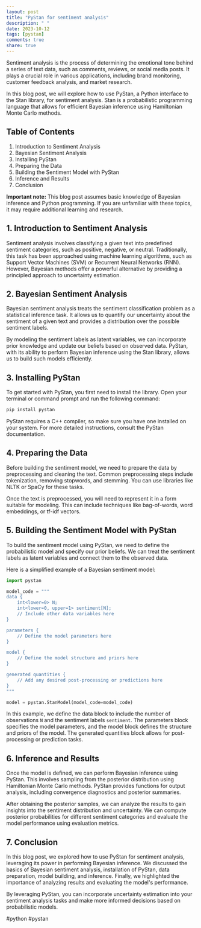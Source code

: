 ```yaml
---
layout: post
title: "PyStan for sentiment analysis"
description: " "
date: 2023-10-12
tags: [pystan]
comments: true
share: true
---
```


Sentiment analysis is the process of determining the emotional tone behind a series of text data, such as comments, reviews, or social media posts. It plays a crucial role in various applications, including brand monitoring, customer feedback analysis, and market research.

In this blog post, we will explore how to use PyStan, a Python interface to the Stan library, for sentiment analysis. Stan is a probabilistic programming language that allows for efficient Bayesian inference using Hamiltonian Monte Carlo methods.

## Table of Contents
1. Introduction to Sentiment Analysis
2. Bayesian Sentiment Analysis
3. Installing PyStan
4. Preparing the Data
5. Building the Sentiment Model with PyStan
6. Inference and Results
7. Conclusion

**Important note:** This blog post assumes basic knowledge of Bayesian inference and Python programming. If you are unfamiliar with these topics, it may require additional learning and research.

## 1. Introduction to Sentiment Analysis

Sentiment analysis involves classifying a given text into predefined sentiment categories, such as positive, negative, or neutral. Traditionally, this task has been approached using machine learning algorithms, such as Support Vector Machines (SVM) or Recurrent Neural Networks (RNN). However, Bayesian methods offer a powerful alternative by providing a principled approach to uncertainty estimation.

## 2. Bayesian Sentiment Analysis

Bayesian sentiment analysis treats the sentiment classification problem as a statistical inference task. It allows us to quantify our uncertainty about the sentiment of a given text and provides a distribution over the possible sentiment labels.

By modeling the sentiment labels as latent variables, we can incorporate prior knowledge and update our beliefs based on observed data. PyStan, with its ability to perform Bayesian inference using the Stan library, allows us to build such models efficiently.

## 3. Installing PyStan

To get started with PyStan, you first need to install the library. Open your terminal or command prompt and run the following command:

```bash
pip install pystan
```

PyStan requires a C++ compiler, so make sure you have one installed on your system. For more detailed instructions, consult the PyStan documentation.

## 4. Preparing the Data

Before building the sentiment model, we need to prepare the data by preprocessing and cleaning the text. Common preprocessing steps include tokenization, removing stopwords, and stemming. You can use libraries like NLTK or SpaCy for these tasks.

Once the text is preprocessed, you will need to represent it in a form suitable for modeling. This can include techniques like bag-of-words, word embeddings, or tf-idf vectors.

## 5. Building the Sentiment Model with PyStan

To build the sentiment model using PyStan, we need to define the probabilistic model and specify our prior beliefs. We can treat the sentiment labels as latent variables and connect them to the observed data.

Here is a simplified example of a Bayesian sentiment model:

```python
import pystan

model_code = """
data {
    int<lower=0> N;
    int<lower=0, upper=1> sentiment[N];
    // Include other data variables here
}

parameters {
    // Define the model parameters here
}

model {
    // Define the model structure and priors here
}

generated quantities {
    // Add any desired post-processing or predictions here
}
"""

model = pystan.StanModel(model_code=model_code)
```

In this example, we define the data block to include the number of observations `N` and the sentiment labels `sentiment`. The parameters block specifies the model parameters, and the model block defines the structure and priors of the model. The generated quantities block allows for post-processing or prediction tasks.

## 6. Inference and Results

Once the model is defined, we can perform Bayesian inference using PyStan. This involves sampling from the posterior distribution using Hamiltonian Monte Carlo methods. PyStan provides functions for output analysis, including convergence diagnostics and posterior summaries.

After obtaining the posterior samples, we can analyze the results to gain insights into the sentiment distribution and uncertainty. We can compute posterior probabilities for different sentiment categories and evaluate the model performance using evaluation metrics.

## 7. Conclusion

In this blog post, we explored how to use PyStan for sentiment analysis, leveraging its power in performing Bayesian inference. We discussed the basics of Bayesian sentiment analysis, installation of PyStan, data preparation, model building, and inference. Finally, we highlighted the importance of analyzing results and evaluating the model's performance.

By leveraging PyStan, you can incorporate uncertainty estimation into your sentiment analysis tasks and make more informed decisions based on probabilistic models.

#python #pystan
